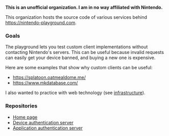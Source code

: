 **This is an unofficial organization. I am in no way affiliated with Nintendo.**

This organization hosts the source code of various services behind https://nintendo-playground.com.

### Goals
The playground lets you test custom client implementations without contacting Nintendo's servers. This can be useful because invalid requests can easily get your device banned, and buying a new one is expensive.

Here are some examples that show why custom clients can be useful:
* https://splatoon.oatmealdome.me/
* https://www.mkdatabase.com/

I also wanted to practice with web technology (see [infrastructure](https://github.com/nintendo-playground/general/blob/main/Infrastructure.md)).

### Repositories
* [Home page](https://github.com/nintendo-playground/home-page)
* [Device authentication server](https://github.com/nintendo-playground/dauth-server)
* [Application authentication server](https://github.com/nintendo-playground/aauth-server)
